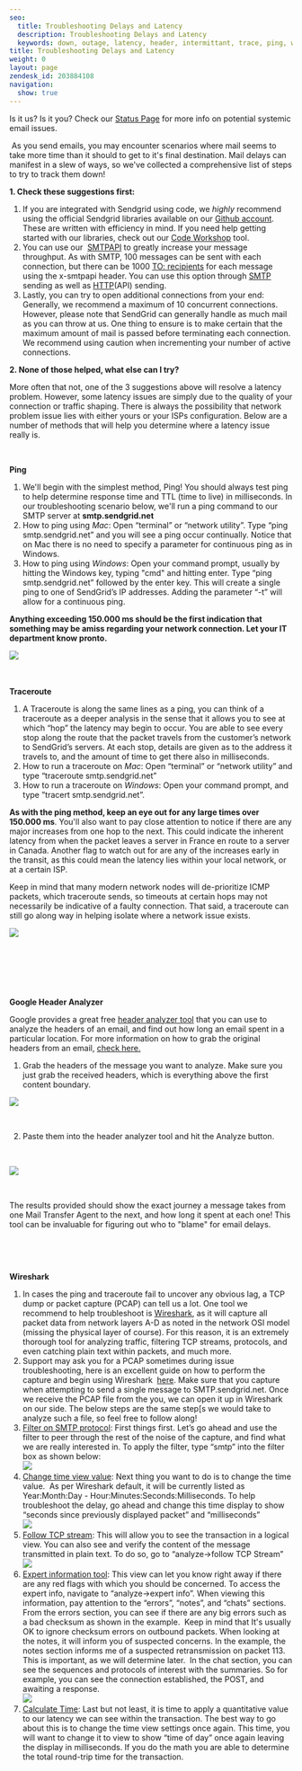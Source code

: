 ```yaml
---
seo:
  title: Troubleshooting Delays and Latency
  description: Troubleshooting Delays and Latency
  keywords: down, outage, latency, header, intermittant, trace, ping, wireshark, traceroute, hop, node, slowness, having issues?, delivering, after, mins, minutes, seconds, ms, miliseconds, slow, delay, hours, delays
title: Troubleshooting Delays and Latency
weight: 0
layout: page
zendesk_id: 203884108
navigation:
  show: true
---
```


Is it us? Is it you? Check our [Status Page](http://status.sendgrid.com/) for more info on potential systemic email issues.&nbsp;

&nbsp;As you send emails, you may encounter scenarios where mail seems to take more time than it should to get to it's final destination. Mail delays can manifest in a slew of ways, so we've collected a comprehensive list of steps to try to track them down!&nbsp;

**1. Check these suggestions first:**

1. If you are integrated with Sendgrid using code, we _highly_&nbsp;recommend using&nbsp;the official Sendgrid libraries available on&nbsp;our [Github account](https://github.com/sendgrid). These are written&nbsp;with efficiency in mind. If you need help getting started with our libraries, check out our [Code Workshop](https://sendgrid.com/docs/Utilities/code_workshop.html) tool.
2. You can use our&nbsp; [SMTPAPI](https://sendgrid.com/docs/API_Reference/SMTP_API/index.html)&nbsp;to greatly increase your message throughput. As with SMTP, 100 messages can be sent with each connection, but there can be 1000 [TO: recipients](https://sendgrid.com/docs/API_Reference/SMTP_API/using_the_smtp_api.html) for each message using the x-smtpapi header. You can use this option through [SMTP](/hc/en-us/articles/200328026-Recommended-SMTP-settings) sending&nbsp;as well as [HTTP](https://sendgrid.com/docs/API_Reference/Web_API/mail.html)(API) sending.&nbsp;
3. Lastly, you can try to open additional&nbsp;connections from your end: Generally, we recommend a maximum of&nbsp;10 concurrent connections. However, please note that SendGrid can generally handle as much mail as you can throw at us. One thing to ensure is to make certain that the maximum amount of mail is passed before terminating each connection. We recommend using caution when incrementing your number of active connections.

**2. None of those helped, what else can I try?**

More often that not, one of the 3 suggestions above will resolve a&nbsp;latency problem. However, some latency issues are simply due to the quality of your connection or traffic shaping. There is always the possibility that network problem issue lies with either&nbsp;yours or your ISPs configuration.&nbsp;Below are a number of methods that will help you determine where a latency issue really&nbsp;is.&nbsp;

&nbsp;

**Ping**

1. We'll begin with the simplest&nbsp;method, Ping! You should always test ping to help determine response time and TTL (time to live) in milliseconds. In our troubleshooting scenario below, we'll&nbsp;run a&nbsp;ping command to our SMTP server at **smtp.sendgrid.net**
2. How to ping using _Mac_: Open “terminal” or “network utility”. Type “ping smtp.sendgrid.net” and you will see a ping occur continually. Notice that on Mac there is no need to specify a parameter for continuous ping as in Windows.
3. How to ping using _Windows_: Open your command prompt, usually by hitting the Windows key, typing "cmd" and hitting enter. Type “ping smtp.sendgrid.net” followed by the enter key. This will create a single ping to one of SendGrid’s IP addresses. Adding the parameter “-t” will allow for a continuous ping.

**Anything exceeding&nbsp;150.000 ms should be the first indication that something may be amiss regarding your&nbsp;network connection. Let your IT department know pronto.**

![]({{root_url}}/images/smtpPING.gif)&nbsp;

&nbsp;

**Traceroute**

1. A Traceroute is along the same lines as a ping, you can think of a traceroute as a deeper analysis in the sense that it allows you to see at which “hop” the latency may begin to occur. You are able to see every stop along the route that the packet travels from the customer’s network to SendGrid’s servers. At each stop, details are given as to the address it travels to, and the amount of time to get there also in milliseconds.
2. How to run a traceroute on _Mac_: Open “terminal” or “network utility” and type “traceroute smtp.sendgrid.net”
3. How to run&nbsp;a traceroute on _Windows_: Open your command prompt, and type ”tracert smtp.sendgrid.net”.

**As with the ping method, keep an eye out for&nbsp;any large times over 150.000 ms**. You'll also want to pay close attention to notice if there are any major increases from one hop to the next. This could&nbsp;indicate the inherent latency from when the packet leaves a server in France en route to a server in Canada. Another flag to watch out for are any of the increases early in the transit, as this could mean&nbsp;the latency lies within your local&nbsp;network, or at a certain ISP.&nbsp;

Keep in mind that many&nbsp;modern network nodes will de-prioritize ICMP packets, which traceroute sends, so&nbsp;timeouts&nbsp;at certain hops may not necessarily be indicative of a faulty connection. That said, a traceroute can still go along way in helping isolate where a network issue exists.

![]({{root_url}}/images/smtpTRACE.gif)

&nbsp;

&nbsp;

&nbsp;

**Google Header Analyzer**

Google provides a great free [header analyzer tool](https://toolbox.googleapps.com/apps/messageheader/analyzeheader) that you can use to analyze the headers of an email, and find out how long an email spent in a particular&nbsp;location. For more information on how to grab the original headers from an email, [check here.](http://support.sendgrid.com/hc/en-us/articles/203965613-How-do-I-check-the-headers-raw-source-of-an-email-)

1. Grab the headers of the message you want to analyze. Make sure you just grab the received headers, which is everything above the first content boundary.

![]({{root_url}}/images/headersnocontent.gif)

&nbsp;

2. Paste them into the header analyzer tool and hit&nbsp;the Analyze button.

&nbsp;

![]({{root_url}}/images/headeranalyzer.gif)

&nbsp;

The results provided should show the exact journey a message takes from one Mail Transfer Agent to the next, and how long it spent at each one! This tool can be invaluable for figuring out who to "blame" for email delays.&nbsp;

&nbsp;

&nbsp;

**Wireshark** &nbsp;&nbsp;

1. In cases the ping and traceroute fail to uncover any obvious lag, a TCP dump or packet capture (PCAP) can tell us a lot. One tool we recommend to help troubleshoot is [Wireshark](https://www.wireshark.org/download.html), as it will capture all packet data from network layers A-D as noted in the network OSI model (missing the physical layer of course). For this reason, it is an extremely thorough tool for analyzing traffic, filtering TCP streams, protocols, and even catching plain text within packets, and&nbsp;much more.
2. Support may ask you for a&nbsp;PCAP sometimes during issue troubleshooting, here is an excellent guide on how to perform the capture and begin using Wireshark&nbsp; [here](http://www.howtogeek.com/104278/how-to-use-wireshark-to-capture-filter-and-inspect-packets/). Make sure that you&nbsp;capture when attempting to send a single message to SMTP.sendgrid.net.&nbsp;Once we&nbsp;receive the PCAP file from the you, we can open it up in Wireshark on our side.&nbsp;The below steps are the same step[s we would take to analyze such a file, so feel free to follow along!
  1. <u>Filter on SMTP protocol</u>: First things first. Let’s go ahead and use the filter to peer through the rest of the noise of the capture, and find what we are really interested in. To apply the filter, type “smtp” into the filter box as shown below:  
 ![](http://content.screencast.com/users/Piaget/folders/Jing/media/c3e14bd2-6326-4a0f-a695-523cadf18cd0/00000016.png)&nbsp;
  2. <u>Change time view value</u>: Next thing you want to do is to change the time value.&nbsp; As per Wireshark default, it will be currently listed as Year:Month:Day - Hour:Minutes:Seconds:Milliseconds. To help troubleshoot the delay, go ahead and change this time display to show “seconds since previously displayed packet” and “milliseconds”  
 ![](http://content.screencast.com/users/Piaget/folders/Jing/media/3a457add-eff0-4150-a1cc-1cd82a730541/00000015.png)
  3. <u>Follow TCP stream</u>: This will allow you to see the transaction in a logical view. You can also see and verify the content of the message transmitted in plain text. To do so, go to “analyze->follow TCP Stream”  
 ![](http://content.screencast.com/users/Piaget/folders/Jing/media/c0ad0b7c-3213-4b96-ae03-9878cb4b4451/00000017.png)&nbsp;
  4. <u>Expert information tool</u>: This view can let you know right away if there are any red flags with which you should be concerned. To access the expert info, navigate to “analyze->expert info”. When viewing this information, pay attention to the “errors”, “notes”, and “chats” sections. From the errors section, you can see if there are any big errors such as a bad checksum as shown in the example.&nbsp; Keep in mind that It's usually OK to ignore checksum errors on outbound packets. When looking at the notes, it will inform you of suspected concerns. In the example, the notes section informs me of a suspected retransmission on packet 113. This is important, as we will determine later.&nbsp; In the chat section, you can see the sequences and protocols of interest with the summaries. So for example, you can see the connection established, the POST, and awaiting a response.  
 ![](http://content.screencast.com/users/Piaget/folders/Jing/media/84e0bbd6-f268-424a-b2b5-d8326d3f42c8/00000018.png)&nbsp;
  5. <u>Calculate Time</u>: Last but not least, it is time to apply a quantitative value to our latency we can see within the transaction. The best way to go about this is to change the time view settings once again. This time, you will want to change it to view to show “time of day” once again leaving the display in milliseconds. If you do the math you are able to determine the total round-trip time for the transaction.
